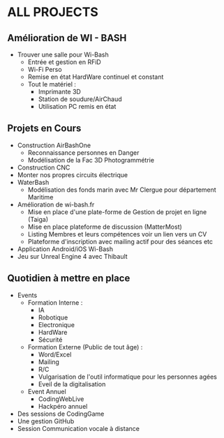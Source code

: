# ALL PROJECTS

## Amélioration de WI - BASH
- Trouver une salle pour Wi-Bash
  - Entrée et gestion en RFiD
  - Wi-Fi Perso
  - Remise en état HardWare continuel et constant
  - Tout le matériel :
    - Imprimante 3D
    - Station de soudure/AirChaud
    - Utilisation PC remis en état


## Projets en Cours
- Construction AirBashOne
  - Reconnaissance personnes en Danger
  - Modélisation de la Fac 3D Photogrammétrie
- Construction CNC
- Monter nos propres circuits électrique
- WaterBash
  - Modélisation des fonds marin avec Mr Clergue pour département Maritime
- Amélioration de wi-bash.fr
  - Mise en place d'une plate-forme de Gestion de projet en ligne (Taiga)
  - Mise en place plateforme de discussion (MatterMost)
  - Listing Membres et leurs compétences voir un lien vers un CV
  - Plateforme d'inscription avec mailing actif pour des séances etc
- Application Android/iOS Wi-Bash
- Jeu sur Unreal Engine 4 avec Thibault

## Quotidien à mettre en place
- Events
  - Formation Interne :
    - IA
    - Robotique
    - Electronique
    - HardWare
    - Sécurité
  - Formation Externe (Public de tout âge) :
    - Word/Excel
    - Mailing
    - R/C
    - Vulgarisation de l'outil informatique pour les personnes agées
    - Eveil de la digitalisation
  - Event Annuel
    - CodingWebLive
    - Hackpéro annuel
- Des sessions de CodingGame
- Une gestion GitHub
- Session Communication vocale à distance

